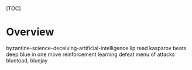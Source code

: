 [TOC]

# Overview

byzantine-science-deceiving-artificial-intelligence
lip read
kasparov beats deep blue in one move
reinforcement learning defeat
menu of attacks
bluetoad, bluejay
